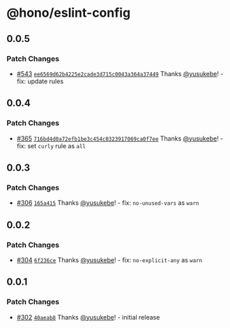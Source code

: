 # @hono/eslint-config

## 0.0.5

### Patch Changes

- [#543](https://github.com/honojs/middleware/pull/543) [`ee6569d62b4225e2cade3d715c0043a364a37449`](https://github.com/honojs/middleware/commit/ee6569d62b4225e2cade3d715c0043a364a37449) Thanks [@yusukebe](https://github.com/yusukebe)! - fix: update rules

## 0.0.4

### Patch Changes

- [#365](https://github.com/honojs/middleware/pull/365) [`716bd4d0a72efb1be3c454c0323917069ca0f7ee`](https://github.com/honojs/middleware/commit/716bd4d0a72efb1be3c454c0323917069ca0f7ee) Thanks [@yusukebe](https://github.com/yusukebe)! - fix: set `curly` rule as `all`

## 0.0.3

### Patch Changes

- [#306](https://github.com/honojs/middleware/pull/306) [`165a415`](https://github.com/honojs/middleware/commit/165a415ec3cb7f1f66b243ddd69bff7556d3493d) Thanks [@yusukebe](https://github.com/yusukebe)! - fix: `no-unused-vars` as `warn`

## 0.0.2

### Patch Changes

- [#304](https://github.com/honojs/middleware/pull/304) [`6f236ce`](https://github.com/honojs/middleware/commit/6f236ce823f618e3ab59a2b807510df17ebed4de) Thanks [@yusukebe](https://github.com/yusukebe)! - fix: `no-explicit-any` as `warn`

## 0.0.1

### Patch Changes

- [#302](https://github.com/honojs/middleware/pull/302) [`40aeab8`](https://github.com/honojs/middleware/commit/40aeab8e3ee84d988a493237df1308cace8b5476) Thanks [@yusukebe](https://github.com/yusukebe)! - initial release
